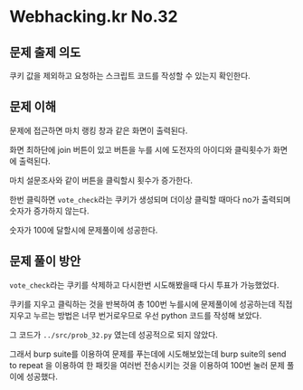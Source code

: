 # Webhacking.kr No.32

## 문제 출제 의도
쿠키 값을 제외하고 요청하는 스크립트 코드를 작성할 수 있는지 확인한다.

## 문제 이해
문제에 접근하면 마치 랭킹 창과 같은 화면이 출력된다.

화면 최하단에 join 버튼이 있고 버튼을 누를 시에 도전자의 아이디와 클릭횟수가 화면에 출력된다.

마치 설문조사와 같이 버튼을 클릭할시 횟수가 증가한다.

한번 클릭하면 `vote_check`라는 쿠키가 생성되며 더이상 클릭할 때마다 no가 출력되며 숫자가 증가하지 않는다.

숫자가 100에 달할시에 문제풀이에 성공한다.

## 문제 풀이 방안
`vote_check`라는 쿠키를 삭제하고 다시한번 시도해봤을때 다시 투표가 가능했었다.

쿠키를 지우고 클릭하는 것을 반복하여 총 100번 누를시에 문제풀이에 성공하는데 직접 지우고 누르는 방법은 너무 번거로우므로 우선 python 코드를 작성해 보았다.

그 코드가 `../src/prob_32.py` 였는데 성공적으로 되지 않았다.

그래서 burp suite를 이용하여 문제를 푸는데에 시도해보았는데 burp suite의 send to repeat 을 이용하여 한 패킷을 여러번 전송시키는 것을 이용하여 100번 눌러 문제 풀이에 성공했다.